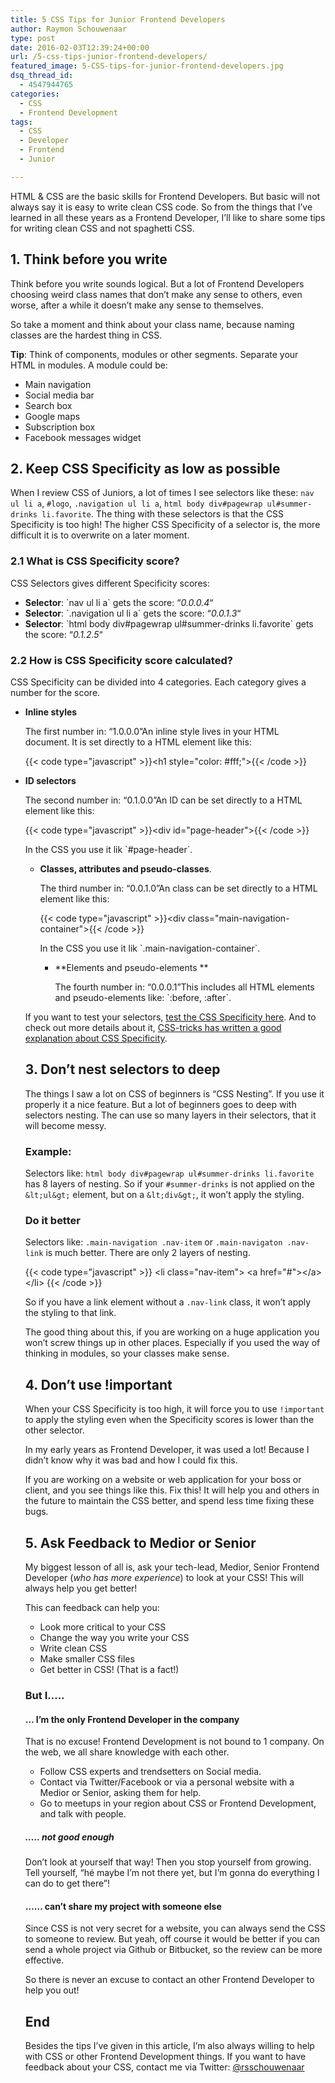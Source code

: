 ```yaml
---
title: 5 CSS Tips for Junior Frontend Developers
author: Raymon Schouwenaar
type: post
date: 2016-02-03T12:39:24+00:00
url: /5-css-tips-junior-frontend-developers/
featured_image: 5-CSS-tips-for-junior-frontend-developers.jpg
dsq_thread_id:
  - 4547944765
categories:
  - CSS
  - Frontend Development
tags:
  - CSS
  - Developer
  - Frontend
  - Junior

---
```

HTML & CSS are the basic skills for Frontend Developers. But basic will not always say it is easy to write clean CSS code. So from the things that I&#8217;ve learned in all these years as a Frontend Developer, I&#8217;ll like to share some tips for writing clean CSS and not spaghetti CSS.

## 1. Think before you write

Think before you write sounds logical. But a lot of Frontend Developers choosing weird class names that don&#8217;t make any sense to others, even worse, after a while it doesn&#8217;t make any sense to themselves.

So take a moment and think about your class name, because naming classes are the hardest thing in CSS.

**Tip**: Think of components, modules or other segments. Separate your HTML in modules. A module could be:

  * Main navigation
  * Social media bar
  * Search box
  * Google maps
  * Subscription box
  * Facebook messages widget

## 2. Keep CSS Specificity as low as possible

When I review CSS of Juniors, a lot of times I see selectors like these: `nav ul li a`, `#logo`, `.navigation ul li a`, `html body div#pagewrap ul#summer-drinks li.favorite`. The thing with these selectors is that the CSS Specificity is too high! The higher CSS Specificity of a selector is, the more difficult it is to overwrite on a later moment.

### 2.1 What is CSS Specificity score?

CSS Selectors gives different Specificity scores:

  * **Selector**: \`nav ul li a\` gets the score: &#8220;_0.0.0.4_&#8220;
  * **Selector**: \`.navigation ul li a\` gets the score: &#8220;_0.0.1.3_&#8220;
  * **Selector**: \`html body div#pagewrap ul#summer-drinks li.favorite\` gets the score: &#8220;_0.1.2.5_&#8220;

### 2.2 How is CSS Specificity score calculated?

CSS Specificity can be divided into 4 categories. Each category gives a number for the score.

  * **Inline styles**

    The first number in: &#8220;1.0.0.0&#8221;An inline style lives in your HTML document. It is set directly to a HTML element like this:</p>
    {{< code type="javascript" >}}&lt;h1 style="color: #fff;"&gt;{{< /code >}}

  * **ID selectors**

    The second number in: &#8220;0.1.0.0&#8221;An ID can be set directly to a HTML element like this:</p>
    {{< code type="javascript" >}}&lt;div id="page-header"&gt;{{< /code >}}

    In the CSS you use it lik \`#page-header\`.</li>

      * **Classes, attributes and pseudo-classes**.

        The third number in: &#8220;0.0.1.0&#8221;An class can be set directly to a HTML element like this:</p>
        {{< code type="javascript" >}}&lt;div class="main-navigation-container"&gt;{{< /code >}}

        In the CSS you use it lik \`.main-navigation-container\`.</li>

          * **Elements and pseudo-elements **

            The fourth number in: &#8220;0.0.0.1&#8221;This includes all HTML elements and pseudo-elements like: \`:before, :after\`.</ul>

        If you want to test your selectors, [test the CSS Specificity here][1]. And to check out more details about it, [CSS-tricks has written a good explanation about CSS Specificity][2].

        ## 3. Don&#8217;t nest selectors to deep

        The things I saw a lot on CSS of beginners is &#8220;CSS Nesting&#8221;. If you use it properly it a nice feature. But a lot of beginners goes to deep with selectors nesting. The can use so many layers in their selectors, that it will become messy.

        ### Example:

        Selectors like: `html body div#pagewrap ul#summer-drinks li.favorite` has 8 layers of nesting. So if your `#summer-drinks` is not applied on the `&lt;ul&gt;` element, but on a `&lt;div&gt;`, it won&#8217;t apply the styling.

        ### Do it better

        Selectors like: `.main-navigation .nav-item` or `.main-navigaton .nav-link` is much better. There are only 2 layers of nesting.

        {{< code type="javascript" >}}
          &lt;li class="nav-item"&gt;
          &lt;a href="#"&gt;&lt;/a&gt;
          &lt;/li&gt;
        {{< /code >}}

        So if you have a link element without a `.nav-link` class, it won&#8217;t apply the styling to that link.

        The good thing about this, if you are working on a huge application you won&#8217;t screw things up in other places. Especially if you used the way of thinking in modules, so your classes make sense.

        ## 4. Don&#8217;t use !important

        When your CSS Specificity is too high, it will force you to use `!important` to apply the styling even when the Specificity scores is lower than the other selector.

        In my early years as Frontend Developer, it was used a lot! Because I didn&#8217;t know why it was bad and how I could fix this.

        If you are working on a website or web application for your boss or client, and you see things like this. Fix this! It will help you and others in the future to maintain the CSS better, and spend less time fixing these bugs.

        ## 5. Ask Feedback to Medior or Senior

        My biggest lesson of all is, ask your tech-lead, Medior, Senior Frontend Developer (_who has more experience_) to look at your CSS! This will always help you get better!

        This can feedback can help you:

          * Look more critical to your CSS
          * Change the way you write your CSS
          * Write clean CSS
          * Make smaller CSS files
          * Get better in CSS! (That is a fact!)

        ### But I&#8230;..

        #### &#8230; I&#8217;m the only Frontend Developer in the company

        That is no excuse! Frontend Development is not bound to 1 company. On the web, we all share knowledge with each other.

          * Follow CSS experts and trendsetters on Social media.
          * Contact via Twitter/Facebook or via a personal website with a Medior or Senior, asking them for help.
          * Go to meetups in your region about CSS or Frontend Development, and talk with people.

        ##### &#8230;.. not good enough

        Don&#8217;t look at yourself that way! Then you stop yourself from growing. Tell yourself, &#8220;hé maybe I&#8217;m not there yet, but I&#8217;m gonna do everything I can do to get there&#8221;!

        #### &#8230;&#8230; can&#8217;t share my project with someone else

        Since CSS is not very secret for a website, you can always send the CSS to someone to review. But yeah, off course it would be better if you can send a whole project via Github or Bitbucket, so the review can be more effective.

        So there is never an excuse to contact an other Frontend Developer to help you out!

        ## End

        Besides the tips I&#8217;ve given in this article, I&#8217;m also always willing to help with CSS or other Frontend Development things. If you want to have feedback about your CSS, contact me via Twitter: <a href="https://twitter.com/rsschouwenaar" target="_blank">@rsschouwenaar</a>

 [1]: https://specificity.keegan.st/
 [2]: https://css-tricks.com/specifics-on-css-specificity/